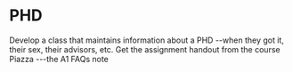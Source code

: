 # PHD
Develop a class that maintains information about a PHD --when they got it, their sex, their advisors, etc. Get the assignment handout from the course Piazza ---the A1 FAQs note
